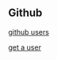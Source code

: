 ## Github

[github users](https://docs.github.com/en/rest/users?apiVersion=2022-11-28)

[get a user](https://docs.github.com/en/rest/users/users?apiVersion=2022-11-28#get-a-user)
